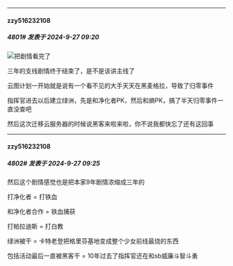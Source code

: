 ﻿
*****

####  zzy516232108  
##### 4801#       发表于 2024-9-27 09:20

<img src="https://static.saraba1st.com/image/smiley/face2017/067.png" referrerpolicy="no-referrer">把剧情看完了

三年的支线剧情终于结束了，是不是该讲主线了

云图计划一开始就是说有一个看不见的大手天天在黑麦格拉，导致了归零事件

指挥官进去以后建立绿洲，先是和净化者PK，然后和熵PK，搞了半天归零事件一直没查吧

然后这次迁移云服务器的时候说黑客来啦来啦，你不说我都快忘了还有这回事


*****

####  zzy516232108  
##### 4802#       发表于 2024-9-27 09:25

然后这个剧情感觉也是把本家9年剧情浓缩成三年的

打净化者 = 打铁血

和净化者合作 = 铁血捕获

打帕拉迪斯 = 打白教

绿洲被干 = 卡特老登把格里芬基地变成整个少女前线最烧的东西

包括活动最后一直被黑客干 = 10年过去了指挥官还在和sb威廉斗智斗勇

